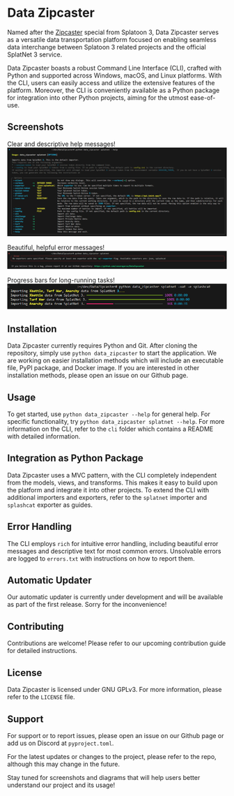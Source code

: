 Data Zipcaster
==============

Named after the [Zipcaster](https://splatoonwiki.org/wiki/Zipcaster) special from Splatoon 3, Data Zipcaster serves as a versatile data transportation platform focused on enabling seamless data interchange between Splatoon 3 related projects and the official SplatNet 3 service.

Data Zipcaster boasts a robust Command Line Interface (CLI), crafted with Python and supported across Windows, macOS, and Linux platforms. With the CLI, users can easily access and utilize the extensive features of the platform. Moreover, the CLI is conveniently available as a Python package for integration into other Python projects, aiming for the utmost ease-of-use.

Screenshots
-----------

Clear and descriptive help messages!
![Help Screenshot](assets/v0.1.1-help.png)

Beautiful, helpful error messages!
![Error Screenshot](assets/v0.1.1-error.png)

Progress bars for long-running tasks!
![Progress Screenshot](assets/v0.1.1-progress.png)

Installation
------------

Data Zipcaster currently requires Python and Git. After cloning the repository, simply use `python data_zipcaster` to start the application. We are working on easier installation methods which will include an executable file, PyPI package, and Docker image. If you are interested in other installation methods, please open an issue on our Github page.

Usage
-----

To get started, use `python data_zipcaster --help` for general help. For specific functionality, try `python data_zipcaster splatnet --help`. For more information on the CLI, refer to the `cli` folder which contains a README with detailed information.

Integration as Python Package
-----------------------------

Data Zipcaster uses a MVC pattern, with the CLI completely independent from the models, views, and transforms. This makes it easy to build upon the platform and integrate it into other projects. To extend the CLI with additional importers and exporters, refer to the `splatnet` importer and `splashcat` exporter as guides.

Error Handling
--------------

The CLI employs `rich` for intuitive error handling, including beautiful error messages and descriptive text for most common errors. Unsolvable errors are logged to `errors.txt` with instructions on how to report them.

Automatic Updater
-----------------

Our automatic updater is currently under development and will be available as part of the first release. Sorry for the inconvenience!

Contributing
------------

Contributions are welcome! Please refer to our upcoming contribution guide for detailed instructions.

License
-------

Data Zipcaster is licensed under GNU GPLv3. For more information, please refer to the `LICENSE` file.

Support
-------

For support or to report issues, please open an issue on our Github page or add us on Discord at `pyproject.toml`.

For the latest updates or changes to the project, please refer to the repo, although this may change in the future.

Stay tuned for screenshots and diagrams that will help users better understand our project and its usage!
